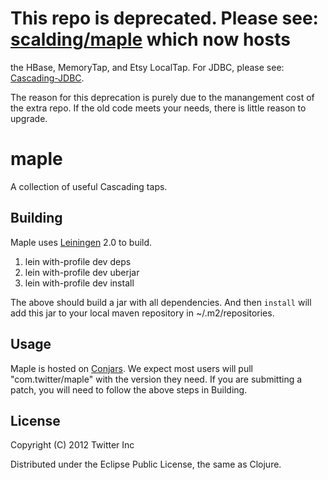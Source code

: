 # This repo is deprecated. Please see: [scalding/maple](https://github.com/twitter/scalding/maple) which now hosts
the HBase, MemoryTap, and Etsy LocalTap. For JDBC, please see: [Cascading-JDBC](https://github.com/Cascading/cascading-jdbc).

The reason for this deprecation is purely due to the manangement cost of the extra repo. If the old code meets your needs, there is little reason to upgrade.

# maple

A collection of useful Cascading taps.

## Building

Maple uses [Leiningen](https://github.com/technomancy/leiningen/) 2.0 to build.

1. lein with-profile dev deps
2. lein with-profile dev uberjar
3. lein with-profile dev install

The above should build a jar with all dependencies. And then `install` will add this jar to your
local maven repository in ~/.m2/repositories.

## Usage

Maple is hosted on [Conjars](http://conjars.org/com.twitter/maple).
We expect most users will pull "com.twitter/maple" with the version they need. If you are submitting a patch, you will
need to follow the above steps in Building.

## License

Copyright (C) 2012 Twitter Inc

Distributed under the Eclipse Public License, the same as Clojure.
